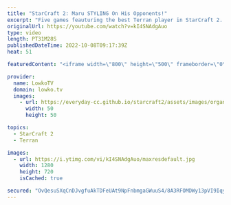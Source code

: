 ```yaml
---
title: "StarCraft 2: Maru STYLING On His Opponents!"
excerpt: "Five games feauturing the best Terran player in StarCraft 2. Maru in these games just can't stop cheesing, with the exception of the last one. In these SC2 games the South Korean Terran is going up against the Chinese players XY and Coffee.  Support my work on Patreon: https://www.patreon.com/lowkotv"
originalUrl: https://youtube.com/watch?v=kI4SNAdgAuo
type: video
length: PT31M28S
publishedDateTime: 2022-10-08T09:17:39Z
heat: 51

featuredContent: "<iframe width=\"800\" height=\"500\" frameborder=\"0\" src=\"https://www.youtube.com/embed/kI4SNAdgAuo\" allow=\"accelerometer; autoplay; encrypted-media; gyroscope; picture-in-picture\" allowfullscreen></iframe>"

provider:
  name: LowkoTV
  domain: lowko.tv
  images:
    - url: https://everyday-cc.github.io/starcraft2/assets/images/organizations/lowko.tv-50x50.jpg
      width: 50
      height: 50

topics:
  - StarCraft 2
  - Terran

images:
  - url: https://i.ytimg.com/vi/kI4SNAdgAuo/maxresdefault.jpg
    width: 1280
    height: 720
    isCached: true

secured: "OvQesuSXqCnDJvgfuAkTDFeUAt9NpFnbmgaGWuuS4/8A3RFOMDWy13pVI9IqyT3dyBThuHkpMYakbd6nNjFmb1N2XR6OpcY4mRGYnUlyQacH1hPoiUyKkxKyZkDQctJkD3Us0bHcd6DGG1Xfiai4QAiTkcTCtuvYlQFrTjrC/0JjHPkGV+li3aNRZbZeKBLSlx2iIzZRpm45yWBf5cfJndDa4I7WEUlbzCyb9jI4EU1tQKkIBiat2bBfYvgHInlEX3p5nEyoOyfCLShF8S+0ZIzdQ6NFU08WvCzHkF3lTyq73PEMRvYRv2Y1YrIvgeetYhODeC/BT0y+QdheS0yT0JoQnHu1Ty1KI5cF/e2nzudylQskx0awYnsW0fODFx+tQloZhyxXJdd2faU4CKjLddDSAYNzJsfokB9mZrdOT+U=;RgSxaBiNWnsXoMeAGYfKdw=="
---
```


